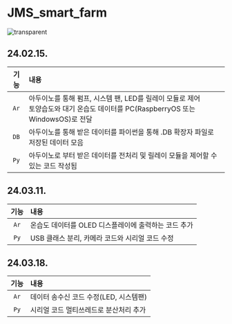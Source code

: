 # JMS_smart_farm

![transparent](https://capsule-render.vercel.app/api?type=transparent&fontColor=A991E5&text=JMS%20smart%20farm&height=150&fontSize=60&desc=By%20Joffice%20:%20Lee,%20Seo&descAlignY=75&descAlign=60)


## 24.02.15. 
 기능 | 내용 
:--:|:---
`Ar` | 아두이노를 통해 펌프, 시스템 팬, LED를 릴레이 모듈로 제어</br>토양습도와 대기 온습도 데이터를 PC(RaspberryOS 또는 WindowsOS)로 전달
`DB` | 아두이노를 통해 받은 데이터를 파이썬을 통해 .DB 확장자 파일로 저장된 데이터 모음
`Py` | 아두이노로 부터 받은 데이터를 전처리 및 릴레이 모듈을 제어할 수 있는 코드 작성됨



## 24.03.11. 
 기능 | 내용 
:--:|:---
`Ar` | 온습도 데이터를 OLED 디스플레이에 출력하는 코드 추가
`Py` | USB 클래스 분리, 카메라 코드와 시리얼 코드 수정


## 24.03.18. 
 기능 | 내용 
:--:|:---
`Ar` | 데이터 송수신 코드 수정(LED, 시스템팬)
`Py` | 시리얼 코드 멀티쓰레드로 분산처리 추가 
